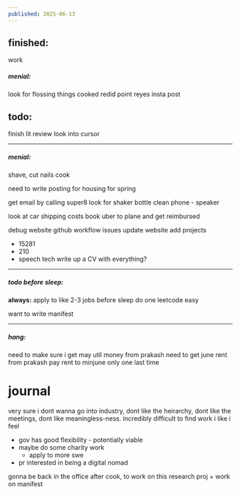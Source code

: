 ```yaml
---
published: 2025-06-13
---
```

## finished:

work
##### menial:
look for flossing things
cooked
redid point reyes insta post
## todo:

finish lit review
look into cursor 

----

##### menial:
shave, cut nails
cook

need to write posting for housing for spring

get email by calling super8
look for shaker bottle
clean phone - speaker

look at car shipping costs 
book uber to plane and get reimbursed

debug website github workflow issues
update website 
add projects
- 15281
- 210
- speech tech
write up a CV with everything?

----
##### todo before sleep:

**always:**
apply to like 2-3 jobs before sleep 
do one leetcode easy 

want to write manifest


----
##### hang:

need to make sure i get may util money from prakash
need to get june rent from prakash
pay rent to minjune only one last time

# journal

very sure i dont wanna go into industry, dont like the heirarchy, dont like the meetings, dont like meaningless-ness. incredibly difficult to find work i like i feel

- gov has good flexibility - potentially viable
- maybe do some charity work 
	- apply to more swe 
- pr interested in being a digital nomad  

gonna be back in the office after cook, to work on this research proj + work on manifest 